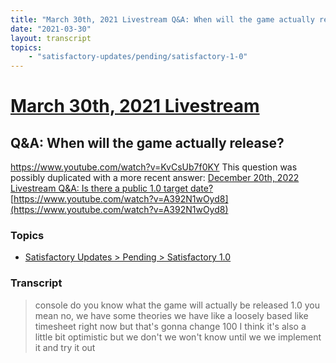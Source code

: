 ```yaml
---
title: "March 30th, 2021 Livestream Q&A: When will the game actually release?"
date: "2021-03-30"
layout: transcript
topics:
    - "satisfactory-updates/pending/satisfactory-1-0"
---
```

# [March 30th, 2021 Livestream](../2021-03-30.md)
## Q&A: When will the game actually release?
https://www.youtube.com/watch?v=KvCsUb7f0KY
This question was possibly duplicated with a more recent answer: [December 20th, 2022 Livestream Q&A: Is there a public 1.0 target date?](./yt-A392N1wOyd8.md) [https://www.youtube.com/watch?v=A392N1wOyd8](https://www.youtube.com/watch?v=A392N1wOyd8)


### Topics
* [Satisfactory Updates > Pending > Satisfactory 1.0](../topics/satisfactory-updates/pending/satisfactory-1-0.md)

### Transcript

> console do you know what the game will actually be released 1.0 you mean no, we have some theories we have like a loosely based like timesheet right now but that's gonna change 100 I think it's also a little bit optimistic but we don't we won't know until we we implement it and try it out
